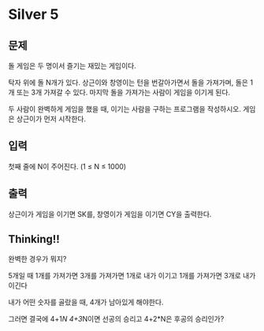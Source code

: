 # Silver 5

## 문제
돌 게임은 두 명이서 즐기는 재밌는 게임이다.

탁자 위에 돌 N개가 있다. 상근이와 창영이는 턴을 번갈아가면서 돌을 가져가며, 돌은 1개 또는 3개 가져갈 수 있다. 마지막 돌을 가져가는 사람이 게임을 이기게 된다.

두 사람이 완벽하게 게임을 했을 때, 이기는 사람을 구하는 프로그램을 작성하시오. 게임은 상근이가 먼저 시작한다.

## 입력
첫째 줄에 N이 주어진다. (1 ≤ N ≤ 1000)

## 출력
상근이가 게임을 이기면 SK를, 창영이가 게임을 이기면 CY을 출력한다.

## Thinking!!
완벽한 경우가 뭐지?

5개일 때 1개를 가져가면 3개를 가져가면 1개로 내가 이기고
1개를 가져가면 3개로 내가 이긴다

내가 어떤 숫자를 골랐을 때, 4개가 남아있게 해야한다.

그러면 결국에 4+1*N 4+3*N이면 선공의 승리고 4+2*N은
후공의 승리인가?